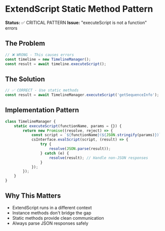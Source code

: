 # ExtendScript Static Method Pattern

**Status:** ✅ CRITICAL PATTERN
**Issue:** "executeScript is not a function" errors

## The Problem
```javascript
// ❌ WRONG - This causes errors
const timeline = new TimelineManager();
const result = await timeline.executeScript();
```

## The Solution
```javascript
// ✅ CORRECT - Use static methods
const result = await TimelineManager.executeScript('getSequenceInfo');
```

## Implementation Pattern
```javascript
class TimelineManager {
    static executeScript(functionName, params = {}) {
        return new Promise((resolve, reject) => {
            const script = `${functionName}(${JSON.stringify(params)})`;
            csInterface.evalScript(script, (result) => {
                try {
                    resolve(JSON.parse(result));
                } catch (e) {
                    resolve(result); // Handle non-JSON responses
                }
            });
        });
    }
}
```

## Why This Matters
- ExtendScript runs in a different context
- Instance methods don't bridge the gap
- Static methods provide clean communication
- Always parse JSON responses safely